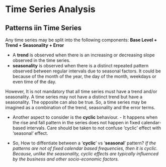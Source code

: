 # Time Series Analysis

## Patterns iin Time Series
Any time series may be split into the following components: __Base Level + Trend + Seasonality + Error__

* A __trend__ is observed when there is an increasing or decreasing slope observed in the time series. 
* __seasonality__ is observed when there is a distinct repeated pattern observed between regular intervals due to seasonal factors. It could be because of the month of the year, the day of the month, weekdays or even time of the day.

However, It is not mandatory that all time series must have a trend and/or seasonality. A time series may not have a distinct trend but have a seasonality. The opposite can also be true. So, a time series may be imagined as a combination of the trend, seasonality and the error terms.

* Another aspect to consider is the __cyclic__ behaviour. - It happens when the rise and fall pattern in the series does not happen in fixed calendar-based intervals. Care should be taken to not confuse ‘cyclic’ effect with ‘seasonal’ effect.

* So, How to diffentiate between a ‘__cyclic__’ vs ‘__seasonal__’ pattern? _If the patterns are not of fixed calendar based frequencies, then it is cyclic. Because, unlike the seasonality, cyclic effects are typically influenced by the business and other socio-economic factors._